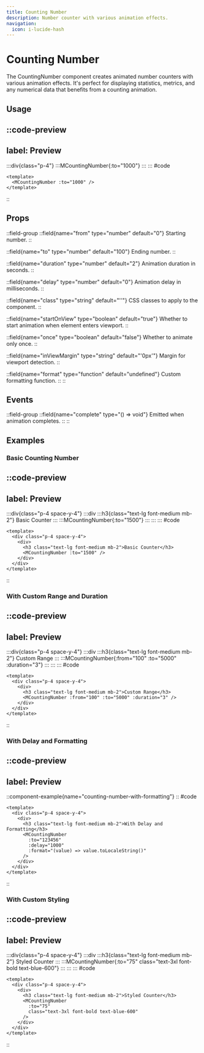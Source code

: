 ```yaml
---
title: Counting Number
description: Number counter with various animation effects.
navigation:
  icon: i-lucide-hash
---
```


# Counting Number

The CountingNumber component creates animated number counters with various animation effects. It's perfect for displaying statistics, metrics, and any numerical data that benefits from a counting animation.

## Usage

::code-preview
---
label: Preview
---
  :::div{class="p-4"}
    :::MCountingNumber{:to="1000"}
    :::
  :::
#code
```vue
<template>
  <MCountingNumber :to="1000" />
</template>
```
::

## Props

::field-group
  ::field{name="from" type="number" default="0"}
  Starting number.
  ::
  
  ::field{name="to" type="number" default="100"}
  Ending number.
  ::
  
  ::field{name="duration" type="number" default="2"}
  Animation duration in seconds.
  ::
  
  ::field{name="delay" type="number" default="0"}
  Animation delay in milliseconds.
  ::
  
  ::field{name="class" type="string" default="''"}
  CSS classes to apply to the component.
  ::
  
  ::field{name="startOnView" type="boolean" default="true"}
  Whether to start animation when element enters viewport.
  ::
  
  ::field{name="once" type="boolean" default="false"}
  Whether to animate only once.
  ::
  
  ::field{name="inViewMargin" type="string" default="'0px'"}
  Margin for viewport detection.
  ::
  
  ::field{name="format" type="function" default="undefined"}
  Custom formatting function.
  ::
::

## Events

::field-group
  ::field{name="complete" type="() => void"}
  Emitted when animation completes.
  ::
::

## Examples

### Basic Counting Number

::code-preview
---
label: Preview
---
  :::div{class="p-4 space-y-4"}
    :::div
      :::h3{class="text-lg font-medium mb-2"}
      Basic Counter
      :::
      :::MCountingNumber{:to="1500"}
      :::
    :::
  :::
#code
```vue
<template>
  <div class="p-4 space-y-4">
    <div>
      <h3 class="text-lg font-medium mb-2">Basic Counter</h3>
      <MCountingNumber :to="1500" />
    </div>
  </div>
</template>
```
::

### With Custom Range and Duration

::code-preview
---
label: Preview
---
  :::div{class="p-4 space-y-4"}
    :::div
      :::h3{class="text-lg font-medium mb-2"}
      Custom Range
      :::
      :::MCountingNumber{:from="100" :to="5000" :duration="3"}
      :::
    :::
  :::
#code
```vue
<template>
  <div class="p-4 space-y-4">
    <div>
      <h3 class="text-lg font-medium mb-2">Custom Range</h3>
      <MCountingNumber :from="100" :to="5000" :duration="3" />
    </div>
  </div>
</template>
```
::

### With Delay and Formatting

::code-preview
---
label: Preview
---
::component-example{name="counting-number-with-formatting"}
::
#code
```vue
<template>
  <div class="p-4 space-y-4">
    <div>
      <h3 class="text-lg font-medium mb-2">With Delay and Formatting</h3>
      <MCountingNumber 
        :to="123456" 
        :delay="1000" 
        :format="(value) => value.toLocaleString()" 
      />
    </div>
  </div>
</template>
```
::

### With Custom Styling

::code-preview
---
label: Preview
---
  :::div{class="p-4 space-y-4"}
    :::div
      :::h3{class="text-lg font-medium mb-2"}
      Styled Counter
      :::
      :::MCountingNumber{:to="75" class="text-3xl font-bold text-blue-600"}
      :::
    :::
  :::
#code
```vue
<template>
  <div class="p-4 space-y-4">
    <div>
      <h3 class="text-lg font-medium mb-2">Styled Counter</h3>
      <MCountingNumber 
        :to="75" 
        class="text-3xl font-bold text-blue-600"
      />
    </div>
  </div>
</template>
```
::